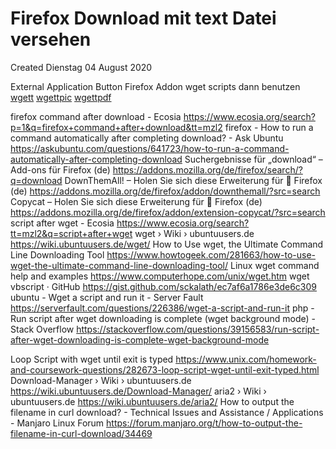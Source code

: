 # Firefox Download mit text Datei versehen
Created Dienstag 04 August 2020

External Application Button Firefox Addon
wget scripts dann benutzen
[wgett](./wgett.md)
[wgettpic](./wgettpic.md)
[wgettpdf](./wgettpdf.md)

firefox command after download - Ecosia
<https://www.ecosia.org/search?p=1&q=firefox+command+after+download&tt=mzl2>
firefox - How to run a command automatically after completing download? - Ask Ubuntu
<https://askubuntu.com/questions/641723/how-to-run-a-command-automatically-after-completing-download>
Suchergebnisse für „download“ – Add-ons für Firefox (de)
<https://addons.mozilla.org/de/firefox/search/?q=download>
DownThemAll! – Holen Sie sich diese Erweiterung für 🦊 Firefox (de)
<https://addons.mozilla.org/de/firefox/addon/downthemall/?src=search>
Copycat – Holen Sie sich diese Erweiterung für 🦊 Firefox (de)
<https://addons.mozilla.org/de/firefox/addon/extension-copycat/?src=search>
script after wget - Ecosia
<https://www.ecosia.org/search?tt=mzl2&q=script+after+wget>
wget › Wiki › ubuntuusers.de
<https://wiki.ubuntuusers.de/wget/>
How to Use wget, the Ultimate Command Line Downloading Tool
<https://www.howtogeek.com/281663/how-to-use-wget-the-ultimate-command-line-downloading-tool/>
Linux wget command help and examples
<https://www.computerhope.com/unix/wget.htm>
wget vbscript · GitHub
<https://gist.github.com/sckalath/ec7af6a1786e3de6c309>
ubuntu - Wget a script and run it - Server Fault
<https://serverfault.com/questions/226386/wget-a-script-and-run-it>
php - Run script after wget downloading is complete (wget background mode) - Stack Overflow
<https://stackoverflow.com/questions/39156583/run-script-after-wget-downloading-is-complete-wget-background-mode>

Loop Script with wget until exit is typed
<https://www.unix.com/homework-and-coursework-questions/282673-loop-script-wget-until-exit-typed.html>
Download-Manager › Wiki › ubuntuusers.de
<https://wiki.ubuntuusers.de/Download-Manager/>
aria2 › Wiki › ubuntuusers.de
<https://wiki.ubuntuusers.de/aria2/>
How to output the filename in curl download? - Technical Issues and Assistance / Applications - Manjaro Linux Forum
<https://forum.manjaro.org/t/how-to-output-the-filename-in-curl-download/34469>

